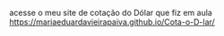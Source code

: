 acesse o meu site de cotação do Dólar que fiz em aula
https://mariaeduardavieirapaiva.github.io/Cota-o-D-lar/
